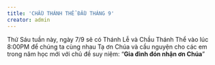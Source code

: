 ```yaml
---
title: 'CHẦU THÁNH THỂ ĐẦU THÁNG 9'
creator: admin
---
```


Thứ Sáu tuần này, ngày 7/9 sẽ có Thánh Lễ và Chầu Thánh Thể vào lúc 8:00PM để chúng ta cùng nhau Tạ ơn Chúa và cầu nguyện cho các em trong năm học mới với chủ đề suy niệm: “**Gia đình đón nhận ơn Chúa**”